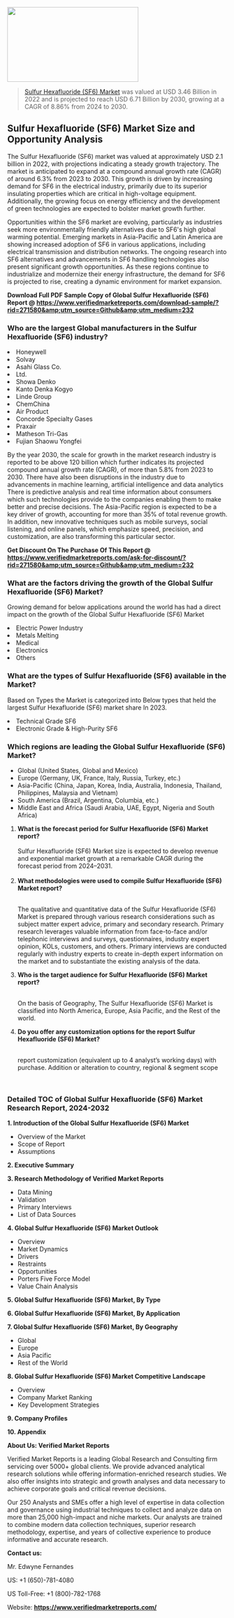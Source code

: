 
<img src="https://ffe5etoiles.com/wp-content/uploads/2024/12/MST1-300x171.png" alt="" width="300" height="171" class="alignnone size-medium wp-image-20088" /><blockquote><p><p><a href="https://www.verifiedmarketreports.com/download-sample/?rid=271580&utm_source=Github&utm_medium=232" target="_blank">Sulfur Hexafluoride (SF6) Market</a> was valued at USD 3.46 Billion in 2022 and is projected to reach USD 6.71 Billion by 2030, growing at a CAGR of 8.86% from 2024 to 2030.</p></blockquote><p><h2>Sulfur Hexafluoride (SF6) Market Size and Opportunity Analysis</h2><p>The Sulfur Hexafluoride (SF6) market was valued at approximately USD 2.1 billion in 2022, with projections indicating a steady growth trajectory. The market is anticipated to expand at a compound annual growth rate (CAGR) of around 6.3% from 2023 to 2030. This growth is driven by increasing demand for SF6 in the electrical industry, primarily due to its superior insulating properties which are critical in high-voltage equipment. Additionally, the growing focus on energy efficiency and the development of green technologies are expected to bolster market growth further.</p><p>Opportunities within the SF6 market are evolving, particularly as industries seek more environmentally friendly alternatives due to SF6's high global warming potential. Emerging markets in Asia-Pacific and Latin America are showing increased adoption of SF6 in various applications, including electrical transmission and distribution networks. The ongoing research into SF6 alternatives and advancements in SF6 handling technologies also present significant growth opportunities. As these regions continue to industrialize and modernize their energy infrastructure, the demand for SF6 is projected to rise, creating a dynamic environment for market expansion.</p></p><p class=""><strong>Download Full PDF Sample Copy of Global Sulfur Hexafluoride (SF6) Report @ <a href="https://www.verifiedmarketreports.com/download-sample/?rid=271580&amp;utm_source=Github&amp;utm_medium=232" target="_blank">https://www.verifiedmarketreports.com/download-sample/?rid=271580&amp;utm_source=Github&amp;utm_medium=232</a></strong></p><h3 id="" class="">Who are the largest Global manufacturers in the Sulfur Hexafluoride (SF6) industry?</h3><p><li>Honeywell</li><li> Solvay</li><li> Asahi Glass Co.</li><li> Ltd.</li><li> Showa Denko</li><li> Kanto Denka Kogyo</li><li> Linde Group</li><li> ChemChina</li><li> Air Product</li><li> Concorde Specialty Gases</li><li> Praxair</li><li> Matheson Tri-Gas</li><li> Fujian Shaowu Yongfei</li></p><div class=""><div class="" dir="" data-message-author-role="" data-message-id="" data-message-model-slug=""><div class=""><div class=""><div class=""><div class="" dir="" data-message-author-role="" data-message-id="" data-message-model-slug=""><div class=""><div class=""><p>By the year 2030, the scale for growth in the market research industry is reported to be above 120 billion which further indicates its projected compound annual growth rate (CAGR), of more than 5.8% from 2023 to 2030. There have also been disruptions in the industry due to advancements in machine learning, artificial intelligence and data analytics There is predictive analysis and real time information about consumers which such technologies provide to the companies enabling them to make better and precise decisions. The Asia-Pacific region is expected to be a key driver of growth, accounting for more than 35% of total revenue growth. In addition, new innovative techniques such as mobile surveys, social listening, and online panels, which emphasize speed, precision, and customization, are also transforming this particular sector.</p><p><strong>Get Discount On The Purchase Of This Report @&nbsp; <a href="https://www.verifiedmarketreports.com/ask-for-discount/?rid=271580&amp;utm_source=Github&amp;utm_medium=232" target="_blank">https://www.verifiedmarketreports.com/ask-for-discount/?rid=271580&amp;utm_source=Github&amp;utm_medium=232</a></strong></p></div></div></div></div></div></div></div></div><h3 id="" class="">What are the factors driving the growth of the Global Sulfur Hexafluoride (SF6) Market?</h3><p id="" class="">Growing demand for below applications around the world has had a direct impact on the growth of the Global Sulfur Hexafluoride (SF6) Market</p><p id="" class=""><li>Electric Power Industry</li><li> Metals Melting</li><li> Medical</li><li> Electronics</li><li> Others</li></p><h3 id="" class="">What are the types of Sulfur Hexafluoride (SF6) available in the Market?</h3><p id="" class="">Based on Types the Market is categorized into Below types that held the largest Sulfur Hexafluoride (SF6) market share In 2023.</p><p id="" class=""><li>Technical Grade SF6</li><li> Electronic Grade & High-Purity SF6</li></p><h3 id="" class="">Which regions are leading the Global Sulfur Hexafluoride (SF6) Market?</h3><ul><li>Global (United States, Global and Mexico)</li><li>Europe (Germany, UK, France, Italy, Russia, Turkey, etc.)</li><li>Asia-Pacific (China, Japan, Korea, India, Australia, Indonesia, Thailand, Philippines, Malaysia and Vietnam)</li><li>South America (Brazil, Argentina, Columbia, etc.)</li><li>Middle East and Africa (Saudi Arabia, UAE, Egypt, Nigeria and South Africa)</li></ul><p><ol><li><strong>What is the forecast period for Sulfur Hexafluoride (SF6) Market report?<br /></strong><br /><span data-sheets-root="1" data-sheets-value="{&quot;1&quot;:2,&quot;2&quot;:&quot;XXXX size is expected to develop revenue and exponential market growth at a remarkable CAGR during the forecast period from 2024&ndash;2030.&quot;}" data-sheets-userformat="{&quot;2&quot;:12674,&quot;4&quot;:{&quot;1&quot;:2,&quot;2&quot;:16776960},&quot;10&quot;:2,&quot;11&quot;:0,&quot;15&quot;:&quot;Arial&quot;,&quot;16&quot;:12}">Sulfur Hexafluoride (SF6) Market size is expected to develop revenue and exponential market growth at a remarkable CAGR during the forecast period from 2024&ndash;2031.</span><br /><br /></li><li><strong>What methodologies were used to compile Sulfur Hexafluoride (SF6) Market report?<br /><br /></strong><p>The qualitative and quantitative data of the&nbsp;Sulfur Hexafluoride (SF6) Market is prepared through various research considerations such as subject matter expert advice, primary and secondary research. Primary research leverages valuable information from face-to-face and/or telephonic interviews and surveys, questionnaires, industry expert opinion, KOLs, customers, and others. Primary interviews are conducted regularly with industry experts to create in-depth expert information on the market and to substantiate the existing analysis of the data.&nbsp;</p></li><li><strong>Who is the target audience for Sulfur Hexafluoride (SF6) Market report?<br /><br /></strong><p>On the basis of Geography, The&nbsp;Sulfur Hexafluoride (SF6) Market is classified into North America, Europe, Asia Pacific, and the Rest of the world.</p></li><li><strong>Do you offer any customization options for the report Sulfur Hexafluoride (SF6) Market?<br /><br /></strong><p>report customization (equivalent up to 4 analyst&rsquo;s working days) with purchase. Addition or alteration to country, regional &amp; segment scope</p><p>&nbsp;</p></li></ol></p><h3 id="" class="">Detailed TOC of Global Sulfur Hexafluoride (SF6) Market Research Report, 2024-2032</h3><p id="" class=""><strong>1. Introduction of the Global Sulfur Hexafluoride (SF6) Market</strong></p><ul><li>Overview of the Market</li><li>Scope of Report</li><li>Assumptions</li></ul><p id="" class=""><strong>2. Executive Summary</strong></p><p id="" class=""><strong>3. Research Methodology of&nbsp;Verified Market Reports</strong></p><ul><li>Data Mining</li><li>Validation</li><li>Primary Interviews</li><li>List of Data Sources</li></ul><p id="" class=""><strong>4. Global Sulfur Hexafluoride (SF6) Market Outlook</strong></p><ul><li>Overview</li><li>Market Dynamics</li><li>Drivers</li><li>Restraints</li><li>Opportunities</li><li>Porters Five Force Model</li><li>Value Chain Analysis</li></ul><p id="" class=""><strong>5. Global Sulfur Hexafluoride (SF6) Market, By&nbsp;Type</strong></p><p id="" class=""><strong>6. Global Sulfur Hexafluoride (SF6) Market, By Application</strong></p><p id="" class=""><strong>7. Global Sulfur Hexafluoride (SF6) Market, By Geography</strong></p><ul><li>Global</li><li>Europe</li><li>Asia Pacific</li><li>Rest of the World</li></ul><p id="" class=""><strong>8. Global Sulfur Hexafluoride (SF6) Market Competitive Landscape</strong></p><ul><li>Overview</li><li>Company Market Ranking</li><li>Key Development Strategies</li></ul><p id="" class=""><strong>9. Company Profiles</strong></p><p id="" class=""><strong>10. Appendix</strong></p><p id="" class=""><strong>About Us: Verified Market Reports</strong></p><p id="" class="">Verified Market Reports is a leading Global Research and Consulting firm servicing over 5000+ global clients. We provide advanced analytical research solutions while offering information-enriched research studies. We also offer insights into strategic and growth analyses and data necessary to achieve corporate goals and critical revenue decisions.</p><p id="" class="">Our 250 Analysts and SMEs offer a high level of expertise in data collection and governance using industrial techniques to collect and analyze data on more than 25,000 high-impact and niche markets. Our analysts are trained to combine modern data collection techniques, superior research methodology, expertise, and years of collective experience to produce informative and accurate research.</p><p id="" class=""><strong>Contact us:</strong></p><p id="" class="">Mr. Edwyne Fernandes</p><p id="" class="">US: +1 (650)-781-4080</p><p id="" class="">US Toll-Free: +1 (800)-782-1768</p><p id="" class="">Website: <a target="" data-test-app-aware-link=""><strong>https://www.verifiedmarketreports.com/</strong></a></p>
